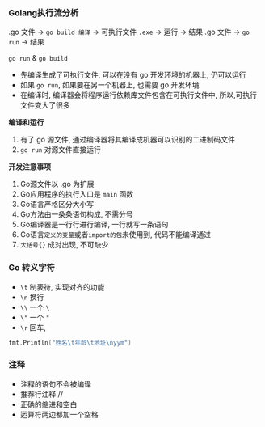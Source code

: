 ### Golang执行流分析

.go 文件 -> `go build 编译` -> 可执行文件 `.exe` -> 运行 -> 结果
.go 文件 -> `go run` -> 结果


`go run` & `go build`

- 先编译生成了可执行文件, 可以在没有 go 开发环境的机器上, 仍可以运行
- 如果 `go run`, 如果要在另一个机器上, 也需要 go 开发环境
- 在编译时, 编译器会将程序运行依赖库文件包含在可执行文件中, 所以,可执行文件变大了很多

**编译和运行**

1. 有了 go 源文件, 通过编译器将其编译成机器可以识别的二进制码文件
2. `go run` 对源文件直接运行

**开发注意事项**

1. Go源文件以 .go 为扩展
2. Go应用程序的执行入口是 `main` 函数
3. Go语言严格区分大小写
4. Go方法由一条条语句构成, 不需分号
5. Go编译器是一行行进行编译, 一行就写一条语句
6. Go语言`定义的变量`或者`import的包`未使用到, 代码不能编译通过
7. `大括号{}` 成对出现, 不可缺少

### Go 转义字符

- `\t` 制表符, 实现对齐的功能
- `\n` 换行
- `\\` 一个 `\`
- `\"` 一个 `"`
- `\r` 回车, 

```go
fmt.Println("姓名\t年龄\t地址\nyym")
```

### 注释

- 注释的语句不会被编译
- 推荐行注释 //
- 正确的缩进和空白
- 运算符两边都加一个空格